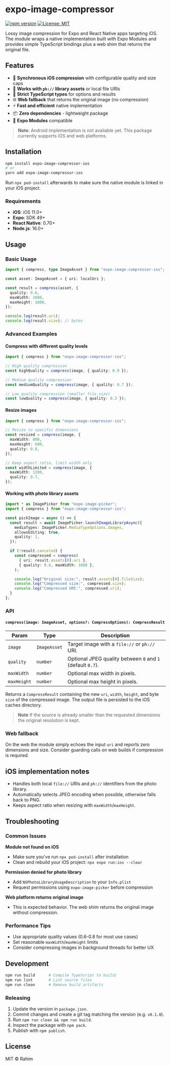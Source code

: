 # expo-image-compressor

[![npm version](https://badge.fury.io/js/expo-image-compressor.svg)](https://badge.fury.io/js/expo-image-compressor)
[![License: MIT](https://img.shields.io/badge/License-MIT-yellow.svg)](https://opensource.org/licenses/MIT)

Lossy image compression for Expo and React Native apps targeting iOS. The module wraps a native implementation built with Expo Modules and provides simple TypeScript bindings plus a web shim that returns the original file.

## Features

- 🚀 **Synchronous iOS compression** with configurable quality and size caps
- 📱 **Works with `ph://` library assets** or local file URIs
- 🔧 **Strict TypeScript types** for options and results
- 🌐 **Web fallback** that returns the original image (no compression)
- ⚡ **Fast and efficient** native implementation
- 📦 **Zero dependencies** - lightweight package
- 🎯 **Expo Modules** compatible

> **Note**: Android implementation is not available yet. This package currently supports iOS and web platforms.

## Installation

```sh
npm install expo-image-compressor-ios
# or
yarn add expo-image-compressor-ios
```

Run `npx pod-install` afterwards to make sure the native module is linked in your iOS project.

### Requirements

- **iOS**: iOS 11.0+
- **Expo**: SDK 49+
- **React Native**: 0.70+
- **Node.js**: 16.0+

## Usage

### Basic Usage

```ts
import { compress, type ImageAsset } from "expo-image-compressor-ios";

const asset: ImageAsset = { uri: localUri };

const result = compress(asset, {
  quality: 0.6,
  maxWidth: 1080,
  maxHeight: 1080,
});

console.log(result.uri);
console.log(result.size); // bytes
```

### Advanced Examples

#### Compress with different quality levels

```ts
import { compress } from "expo-image-compressor-ios";

// High quality compression
const highQuality = compress(image, { quality: 0.9 });

// Medium quality compression
const mediumQuality = compress(image, { quality: 0.7 });

// Low quality compression (smaller file size)
const lowQuality = compress(image, { quality: 0.3 });
```

#### Resize images

```ts
import { compress } from "expo-image-compressor-ios";

// Resize to specific dimensions
const resized = compress(image, {
  maxWidth: 800,
  maxHeight: 600,
  quality: 0.8,
});

// Keep aspect ratio, limit width only
const widthLimited = compress(image, {
  maxWidth: 1200,
  quality: 0.7,
});
```

#### Working with photo library assets

```ts
import * as ImagePicker from "expo-image-picker";
import { compress } from "expo-image-compressor-ios";

const pickImage = async () => {
  const result = await ImagePicker.launchImageLibraryAsync({
    mediaTypes: ImagePicker.MediaTypeOptions.Images,
    allowsEditing: true,
    quality: 1,
  });

  if (!result.canceled) {
    const compressed = compress(
      { uri: result.assets[0].uri },
      { quality: 0.6, maxWidth: 1080 },
    );

    console.log("Original size:", result.assets[0].fileSize);
    console.log("Compressed size:", compressed.size);
    console.log("Compressed URI:", compressed.uri);
  }
};
```

### API

#### `compress(image: ImageAsset, options?: CompressOptions): CompressResult`

| Param       | Type         | Description                                                |
| ----------- | ------------ | ---------------------------------------------------------- |
| `image`     | `ImageAsset` | Target image with a `file://` or `ph://` URI.              |
| `quality`   | `number`     | Optional JPEG quality between `0` and `1` (default `0.7`). |
| `maxWidth`  | `number`     | Optional max width in pixels.                              |
| `maxHeight` | `number`     | Optional max height in pixels.                             |

Returns a `CompressResult` containing the new `uri`, `width`, `height`, and byte `size` of the compressed image. The output file is persisted to the iOS caches directory.

> **Note**
> If the source is already smaller than the requested dimensions the original resolution is kept.

### Web fallback

On the web the module simply echoes the input `uri` and reports zero dimensions and size. Consider guarding calls on web builds if compression is required.

## iOS implementation notes

- Handles both local `file://` URIs and `ph://` identifiers from the photo library.
- Automatically selects JPEG encoding when possible, otherwise falls back to PNG.
- Keeps aspect ratio when resizing with `maxWidth`/`maxHeight`.

## Troubleshooting

### Common Issues

**Module not found on iOS**

- Make sure you've run `npx pod-install` after installation
- Clean and rebuild your iOS project: `npx expo run:ios --clear`

**Permission denied for photo library**

- Add `NSPhotoLibraryUsageDescription` to your `Info.plist`
- Request permissions using `expo-image-picker` before compression

**Web platform returns original image**

- This is expected behavior. The web shim returns the original image without compression.

### Performance Tips

- Use appropriate quality values (0.6-0.8 for most use cases)
- Set reasonable `maxWidth`/`maxHeight` limits
- Consider compressing images in background threads for better UX

## Development

```sh
npm run build      # Compile TypeScript to build/
npm run lint       # Lint source files
npm run clean      # Remove build artifacts
```

### Releasing

1. Update the version in `package.json`.
2. Commit changes and create a git tag matching the version (e.g. `v0.1.0`).
3. Run `npm run clean && npm run build`.
4. Inspect the package with `npm pack`.
5. Publish with `npm publish`.

## License

MIT © Rahim
